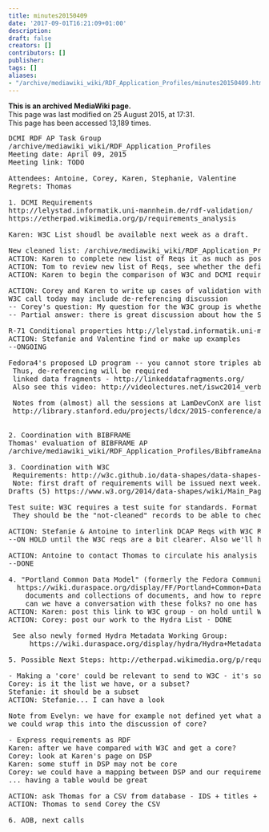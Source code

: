 ```yaml
---
title: minutes20150409
date: '2017-09-01T16:21:09+01:00'
description: 
draft: false
creators: []
contributors: []
publisher: 
tags: []
aliases:
- "/archive/mediawiki_wiki/RDF_Application_Profiles/minutes20150409.html"
---
```


 **This is an archived MediaWiki page.**  
This page was last modified on 25 August 2015, at 17:31.  
This page has been accessed 13,189 times.

<pre>
DCMI RDF AP Task Group
/archive/mediawiki_wiki/RDF_Application_Profiles
Meeting date: April 09, 2015
Meeting link: TODO

Attendees: Antoine, Corey, Karen, Stephanie, Valentine
Regrets: Thomas
    
1. DCMI Requirements
http://lelystad.informatik.uni-mannheim.de/rdf-validation/
https://etherpad.wikimedia.org/p/requirements_analysis 

Karen: W3C List shoudl be available next week as a draft. 

New cleaned list: /archive/mediawiki_wiki/RDF_Application_Profiles/Requirements
ACTION: Karen to complete new list of Reqs it as much as possible and call others to contribute 
ACTION: Tom to review new list of Reqs, see whether the definitions make sense. Start after Karen has finished a first section
ACTION: Karen to begin the comparison of W3C and DCMI requirements when W3C document is available.

ACTION: Corey and Karen to write up cases of validation with de-referencing or local caches, to be sent to W3C
W3C call today may include de-referencing discussion
-- Corey's question: My question for the W3C group is whether their definition of "instance data" includes local caches of remote resources. Example of LCSH on id.loc.gov. Over 480,000 skos concepts represented, of which I may need 10,000 in a local system, so I will use a separate triplestore or something like Linked Data Fragments to cache. I have validation needs around dereferencing these and confirming their shape. I also potentially have a validation need on when my cache is invalid .
-- Partial answer: there is great discussion about how the Shapes standard will define the extent of the graph over which validation will take place. There is also discussion about extension mechanisms, e.g. the ability to call arbitrary routines.

R-71 Conditional properties http://lelystad.informatik.uni-mannheim.de/rdf-validation/?q=node/78 
ACTION: Stefanie and Valentine find or make up examples
--ONGOING

Fedora4's proposed LD program -- you cannot store triples about objects - no triple with subject that is not managed by your repo. 
 Thus, de-referencing will be required
 linked data fragments - http://linkeddatafragments.org/
 Also see this video: http://videolectures.net/iswc2014_verborgh_querying_datasets/
 
 Notes from (almost) all the sessions at LamDevConX are listed here:
 http://library.stanford.edu/projects/ldcx/2015-conference/agenda
 
 
2. Coordination with BIBFRAME
Thomas' evaluation of BIBFRAME AP
/archive/mediawiki_wiki/RDF_Application_Profiles/BibframeAnalysis

3. Coordination with W3C
 Requirements: http://w3c.github.io/data-shapes/data-shapes-ucr/
 Note: first draft of requirements will be issued next week. Karen will post link when available
Drafts (5) https://www.w3.org/2014/data-shapes/wiki/Main_Page#Proposals

Test suite: W3C requires a test suite for standards. Format for test records not yet determined.
 They should be the "not-cleaned" records to be able to check potential errors. 

ACTION: Stefanie &amp; Antoine to interlink DCAP Reqs with W3C Reqs and send result to W3C WG, after Karen and Tom have compiled the list of requirements
--ON HOLD until the W3C reqs are a bit clearer. Also we'll have to compare with DSP.

ACTION: Antoine to contact Thomas to circulate his analysis of BF profiles on wiki 
--DONE

4. "Portland Common Data Model" (formerly the Fedora Community Data Model)
  https://wiki.duraspace.org/display/FF/Portland+Common+Data+Model
    documents and collections of documents, and how to represent these in RDF
    can we have a conversation with these folks? no one has time (but Mark M and Corey H are affiliated with this group)
ACTION: Karen: post this link to W3C group - on hold until W3C group gets to the right point
ACTION: Corey: post our work to the Hydra List - DONE

 See also newly formed Hydra Metadata Working Group:
     https://wiki.duraspace.org/display/hydra/Hydra+Metadata+Working+Group

5. Possible Next Steps: http://etherpad.wikimedia.org/p/requirements_next_steps

- Making a 'core' could be relevant to send to W3C - it's something 
Corey: is it the list we have, or a subset?
Stefanie: it should be a subset
ACTION: Stefanie... I can have a look

Note from Evelyn: we have for example not defined yet what an RDF AP is - 
we could wrap this into the discussion of core?

- Express requirements as RDF
Karen: after we have compared with W3C and get a core?
Corey: look at Karen's page on DSP
Karen: some stuff in DSP may not be core
Corey: we could have a mapping between DSP and our requirements
... having a table would be great

ACTION: ask Thomas for a CSV from database - IDS + titles + links + descriptions [DONE]
ACTION: Thomas to send Corey the CSV

6. AOB, next calls

</pre>
